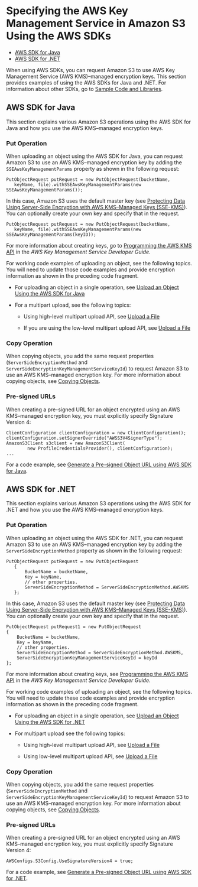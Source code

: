 # Specifying the AWS Key Management Service in Amazon S3 Using the AWS SDKs<a name="kms-using-sdks"></a>


+ [AWS SDK for Java](#kms-using-sdks-java)
+ [AWS SDK for \.NET](#kms-using-sdks-dotnet)

When using AWS SDKs, you can request Amazon S3 to use AWS Key Management Service \(AWS KMS\)–managed encryption keys\. This section provides examples of using the AWS SDKs for Java and \.NET\. For information about other SDKs, go to [Sample Code and Libraries](https://aws.amazon.com/code)\.

## AWS SDK for Java<a name="kms-using-sdks-java"></a>

This section explains various Amazon S3 operations using the AWS SDK for Java and how you use the AWS KMS–managed encryption keys\.

### Put Operation<a name="kms-using-sdks-java-put"></a>

When uploading an object using the AWS SDK for Java, you can request Amazon S3 to use an AWS KMS–managed encryption key by adding the `SSEAwsKeyManagementParams` property as shown in the following request:

```
PutObjectRequest putRequest = new PutObjectRequest(bucketName,
   keyName, file).withSSEAwsKeyManagementParams(new SSEAwsKeyManagementParams());
```

In this case, Amazon S3 uses the default master key \(see [Protecting Data Using Server\-Side Encryption with AWS KMS–Managed Keys \(SSE\-KMS\)](UsingKMSEncryption.md)\)\. You can optionally create your own key and specify that in the request\.

```
PutObjectRequest putRequest = new PutObjectRequest(bucketName,
   keyName, file).withSSEAwsKeyManagementParams(new SSEAwsKeyManagementParams(keyID));
```

For more information about creating keys, go to [Programming the AWS KMS API](http://docs.aws.amazon.com/kms/latest/developerguide/programming-top.html) in the *AWS Key Management Service Developer Guide*\.

For working code examples of uploading an object, see the following topics\. You will need to update those code examples and provide encryption information as shown in the preceding code fragment\.

+ For uploading an object in a single operation, see [Upload an Object Using the AWS SDK for Java](UploadObjSingleOpJava.md)

+ For a multipart upload, see the following topics:

  + Using high\-level multipart upload API, see [Upload a File](HLuploadFileJava.md) 

  + If you are using the low\-level multipart upload API, see [Upload a File](llJavaUploadFile.md)

### Copy Operation<a name="kms-using-sdks-java-copy"></a>

When copying objects, you add the same request properties \(`ServerSideEncryptionMethod` and `ServerSideEncryptionKeyManagementServiceKeyId`\) to request Amazon S3 to use an AWS KMS–managed encryption key\. For more information about copying objects, see [Copying Objects](CopyingObjectsExamples.md)\.

### Pre\-signed URLs<a name="kms-using-sdks-java-presigned-url"></a>

When creating a pre\-signed URL for an object encrypted using an AWS KMS–managed encryption key, you must explicitly specify Signature Version 4:

```
ClientConfiguration clientConfiguration = new ClientConfiguration();
clientConfiguration.setSignerOverride("AWSS3V4SignerType");
AmazonS3Client s3client = new AmazonS3Client(
        new ProfileCredentialsProvider(), clientConfiguration);
...
```

For a code example, see [Generate a Pre\-signed Object URL using AWS SDK for Java](ShareObjectPreSignedURLJavaSDK.md)\. 

## AWS SDK for \.NET<a name="kms-using-sdks-dotnet"></a>

This section explains various Amazon S3 operations using the AWS SDK for \.NET and how you use the AWS KMS–managed encryption keys\.

### Put Operation<a name="kms-using-sdks-dotnet-put"></a>

When uploading an object using the AWS SDK for \.NET, you can request Amazon S3 to use an AWS KMS–managed encryption key by adding the `ServerSideEncryptionMethod` property as shown in the following request:

```
PutObjectRequest putRequest = new PutObjectRequest
   {
       BucketName = bucketName,
       Key = keyName,
       // other properties.
       ServerSideEncryptionMethod = ServerSideEncryptionMethod.AWSKMS
   };
```

In this case, Amazon S3 uses the default master key \(see [Protecting Data Using Server\-Side Encryption with AWS KMS–Managed Keys \(SSE\-KMS\)](UsingKMSEncryption.md)\)\. You can optionally create your own key and specify that in the request\. 

```
PutObjectRequest putRequest1 = new PutObjectRequest
{
    BucketName = bucketName,
    Key = keyName,
    // other properties.
    ServerSideEncryptionMethod = ServerSideEncryptionMethod.AWSKMS,
    ServerSideEncryptionKeyManagementServiceKeyId = keyId
};
```

For more information about creating keys, see [Programming the AWS KMS API](http://docs.aws.amazon.com/kms/latest/developerguide/programming-top.html) in the *AWS Key Management Service Developer Guide*\. 

For working code examples of uploading an object, see the following topics\. You will need to update these code examples and provide encryption information as shown in the preceding code fragment\.

+ For uploading an object in a single operation, see [Upload an Object Using the AWS SDK for \.NET](UploadObjSingleOpNET.md)

+ For multipart upload see the following topics:

  + Using high\-level multipart upload API, see [Upload a File](HLuploadFileDotNet.md) 

  + Using low\-level multipart upload API, see [Upload a File](LLuploadFileDotNet.md)

### Copy Operation<a name="kms-using-sdks-dotnet-copy"></a>

When copying objects, you add the same request properties \(`ServerSideEncryptionMethod` and `ServerSideEncryptionKeyManagementServiceKeyId`\) to request Amazon S3 to use an AWS KMS–managed encryption key\. For more information about copying objects, see [Copying Objects](CopyingObjectsExamples.md)\.

### Pre\-signed URLs<a name="kms-using-sdks-dotnet-presigned-url"></a>

When creating a pre\-signed URL for an object encrypted using an AWS KMS–managed encryption key, you must explicitly specify Signature Version 4:

```
AWSConfigs.S3Config.UseSignatureVersion4 = true;
```

For a code example, see [Generate a Pre\-signed Object URL using AWS SDK for \.NET](ShareObjectPreSignedURLDotNetSDK.md)\.